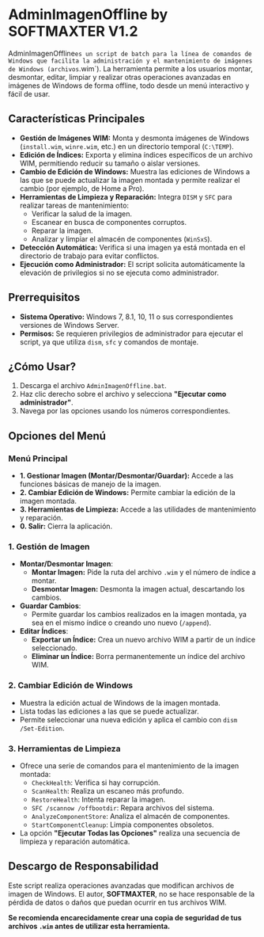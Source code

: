 # AdminImagenOffline by SOFTMAXTER V1.2

AdminImagenOffline` es un script de batch para la línea de comandos de Windows que facilita la administración y el mantenimiento de imágenes de Windows (archivos `.wim`). La herramienta permite a los usuarios montar, desmontar, editar, limpiar y realizar otras operaciones avanzadas en imágenes de Windows de forma offline, todo desde un menú interactivo y fácil de usar.

## Características Principales

* **Gestión de Imágenes WIM:** Monta y desmonta imágenes de Windows (`install.wim`, `winre.wim`, etc.) en un directorio temporal (`C:\TEMP`).
* **Edición de Índices:** Exporta y elimina índices específicos de un archivo WIM, permitiendo reducir su tamaño o aislar versiones.
* **Cambio de Edición de Windows:** Muestra las ediciones de Windows a las que se puede actualizar la imagen montada y permite realizar el cambio (por ejemplo, de Home a Pro).
* **Herramientas de Limpieza y Reparación:** Integra `DISM` y `SFC` para realizar tareas de mantenimiento:
    * Verificar la salud de la imagen.
    * Escanear en busca de componentes corruptos.
    * Reparar la imagen.
    * Analizar y limpiar el almacén de componentes (`WinSxS`).
* **Detección Automática:** Verifica si una imagen ya está montada en el directorio de trabajo para evitar conflictos.
* **Ejecución como Administrador:** El script solicita automáticamente la elevación de privilegios si no se ejecuta como administrador.

## Prerrequisitos

* **Sistema Operativo:** Windows 7, 8.1, 10, 11 o sus correspondientes versiones de Windows Server.
* **Permisos:** Se requieren privilegios de administrador para ejecutar el script, ya que utiliza `dism`, `sfc` y comandos de montaje.

## ¿Cómo Usar?

1.  Descarga el archivo `AdminImagenOffline.bat`.
2.  Haz clic derecho sobre el archivo y selecciona **"Ejecutar como administrador"**.
3.  Navega por las opciones usando los números correspondientes.

## Opciones del Menú

### Menú Principal

* **1. Gestionar Imagen (Montar/Desmontar/Guardar):** Accede a las funciones básicas de manejo de la imagen.
* **2. Cambiar Edición de Windows:** Permite cambiar la edición de la imagen montada.
* **3. Herramientas de Limpieza:** Accede a las utilidades de mantenimiento y reparación.
* **0. Salir:** Cierra la aplicación.

### 1. Gestión de Imagen 

* **Montar/Desmontar Imagen**:
    * **Montar Imagen:** Pide la ruta del archivo `.wim` y el número de índice a montar.
    * **Desmontar Imagen:** Desmonta la imagen actual, descartando los cambios.
* **Guardar Cambios**:
    * Permite guardar los cambios realizados en la imagen montada, ya sea en el mismo índice o creando uno nuevo (`/append`).
* **Editar Índices**:
    * **Exportar un Índice:** Crea un nuevo archivo WIM a partir de un índice seleccionado.
    * **Eliminar un Índice:** Borra permanentemente un índice del archivo WIM.

### 2. Cambiar Edición de Windows 

* Muestra la edición actual de Windows de la imagen montada.
* Lista todas las ediciones a las que se puede actualizar.
* Permite seleccionar una nueva edición y aplica el cambio con `dism /Set-Edition`.

### 3. Herramientas de Limpieza 

* Ofrece una serie de comandos para el mantenimiento de la imagen montada:
    * `CheckHealth`: Verifica si hay corrupción.
    * `ScanHealth`: Realiza un escaneo más profundo.
    * `RestoreHealth`: Intenta reparar la imagen.
    * `SFC /scannow /offbootdir`: Repara archivos del sistema.
    * `AnalyzeComponentStore`: Analiza el almacén de componentes.
    * `StartComponentCleanup`: Limpia componentes obsoletos.
* La opción **"Ejecutar Todas las Opciones"** realiza una secuencia de limpieza y reparación automática.

## Descargo de Responsabilidad

Este script realiza operaciones avanzadas que modifican archivos de imagen de Windows. El autor, **SOFTMAXTER**, no se hace responsable de la pérdida de datos o daños que puedan ocurrir en tus archivos WIM.

**Se recomienda encarecidamente crear una copia de seguridad de tus archivos `.wim` antes de utilizar esta herramienta.**
